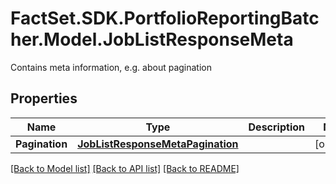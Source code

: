 # FactSet.SDK.PortfolioReportingBatcher.Model.JobListResponseMeta
Contains meta information, e.g. about pagination

## Properties

Name | Type | Description | Notes
------------ | ------------- | ------------- | -------------
**Pagination** | [**JobListResponseMetaPagination**](JobListResponseMetaPagination.md) |  | [optional] 

[[Back to Model list]](../README.md#documentation-for-models) [[Back to API list]](../README.md#documentation-for-api-endpoints) [[Back to README]](../README.md)

